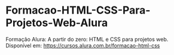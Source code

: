 # Formacao-HTML-CSS-Para-Projetos-Web-Alura
Formação Alura: A partir do zero: HTML e CSS para projetos web. Disponível em: https://cursos.alura.com.br/formacao-html-css
